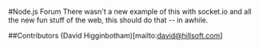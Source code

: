 #Node.js Forum
There wasn't a new example of this with socket.io and all the new fun stuff of the web, this should do that -- in awhile.

##Contributors
(David Higginbotham)[mailto:david@hillsoft.com]
